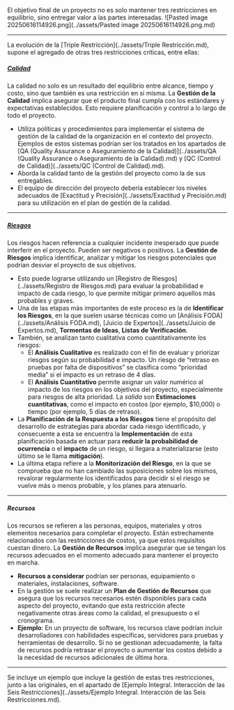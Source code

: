 El objetivo final de un proyecto no es solo mantener tres restricciones en equilibrio, sino entregar valor a las partes interesadas.
![Pasted image 20250616114926.png](../assets/Pasted image 20250616114926.png.md)
****
La evolución de la [Triple Restricción](../assets/Triple Restricción.md), supone el agregado de otras tres restricciones críticas, entre ellas:
##### **[Calidad](../assets/Calidad.md)**
La calidad no solo es un resultado del equilibrio entre alcance, tiempo y costo, sino que también es una restricción en sí misma. 
La **Gestión de la Calidad** implica asegurar que el producto final cumpla con los estándares y expectativas establecidos. Esto requiere planificación y control a lo largo de todo el proyecto.
- Utiliza políticas y procedimientos para implementar el sistema de gestión de la calidad de la organización en el contexto del proyecto. Ejemplos de estos sistemas podrían ser los tratados en los apartados de [QA (Quality Assurance o Aseguramiento de la Calidad)](../assets/QA (Quality Assurance o Aseguramiento de la Calidad).md) y [QC (Control de Calidad)](../assets/QC (Control de Calidad).md).
- Aborda la calidad tanto de la gestión del proyecto como la de sus entregables.
- El equipo de dirección del proyecto debería establecer los niveles adecuados de [Exactitud y Precisión](../assets/Exactitud y Precisión.md) para su utilización en el plan de gestión de la calidad.
****
##### **[Riesgos](../assets/Riesgos.md)**
Los riesgos hacen referencia a cualquier incidente inesperado que puede interferir en el proyecto. Pueden ser negativos o positivos.
La **Gestión de Riesgos** implica identificar, analizar y mitigar los riesgos potenciales que podrían desviar el proyecto de sus objetivos. 
- Esto puede lograrse utilizando un [Registro de Riesgos](../assets/Registro de Riesgos.md) para evaluar la probabilidad e impacto de cada riesgo, lo que permite mitigar primero aquellos más probables y graves.
- Una de las etapas más importantes de este proceso es la de **Identificar los Riesgos**, en la que suelen usarse técnicas como un [Análisis FODA](../assets/Análisis FODA.md), [Juicio de Expertos](../assets/Juicio de Expertos.md), **Tormentas de Ideas**, **Listas de Verificación**.
- También, se analizan tanto cualitativa como cuantitativamente los riesgos:
	- El **Análisis Cualitativo** es realizado con el fin de evaluar y priorizar riesgos según su probabilidad e impacto. Un riesgo de “retraso en pruebas por falta de dispositivos” se clasifica como “prioridad media” si el impacto es un retraso de 4 días.
	- El **Análisis Cuantitativo** permite asignar un valor numérico al impacto de los riesgos en los objetivos del proyecto, especialmente para riesgos de alta prioridad. La *salida* son **Estimaciones cuantitativas**, como el impacto en costos (por ejemplo, $10,000) o tiempo (por ejemplo, 5 días de retraso).
- La **Planificación de la Respuesta a los Riesgos** tiene el propósito del desarrollo de estrategias para abordar cada riesgo identificado, y consecuente a esta se encuentra la **Implementación** de esta planificación basada en actuar para **reducir la probabilidad de ocurrencia** o el **impacto** de un riesgo, si llegara a materializarse (esto último se le llama **mitigación**).
- La última etapa refiere a la **Monitorización del Riesgo**, en la que se comprueba que no han cambiado las suposiciones sobre los mismos, revalorar regularmente los identificados para decidir si el riesgo se vuelve más o menos probable, y los planes para atenuarlo.
****
##### **Recursos**
Los recursos se refieren a las personas, equipos, materiales y otros elementos necesarios para completar el proyecto. Están estrechamente relacionados con las restricciones de costos, ya que estos requisitos cuestan dinero. 
La **Gestión de Recursos** implica asegurar que se tengan los recursos adecuados en el momento adecuado para mantener el proyecto en marcha.
- **Recursos a considerar** podrían ser personas, equipamiento o materiales, instalaciones, software.
- En la gestión se suele realizar un **Plan de Gestión de Recursos** que asegura que los recursos necesarios estén disponibles para cada aspecto del proyecto, evitando que esta restricción afecte negativamente otras áreas como la calidad, el presupuesto o el cronograma.
- **Ejemplo**: En un proyecto de software, los recursos clave podrían incluir desarrolladores con habilidades específicas, servidores para pruebas y herramientas de desarrollo. Si no se gestionan adecuadamente, la falta de recursos podría retrasar el proyecto o aumentar los costos debido a la necesidad de recursos adicionales de última hora.
****
Se incluye un ejemplo que incluye la gestión de estas tres restricciones, junto a las originales, en el apartado de [Ejemplo Integral. Interacción de las Seis Restricciones](../assets/Ejemplo Integral. Interacción de las Seis Restricciones.md).